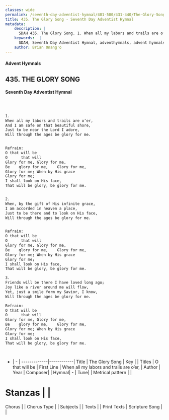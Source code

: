 ```yaml
---
classes: wide
permalink: /seventh-day-adventist-hymnal/401-500/431-440/The-Glory-Song/
title: 435. The Glory Song - Seventh Day Adventist Hymnal
metadata:
    description: |
      SDAH 435. The Glory Song. 1. When all my labors and trails are o’er, And I am safe on that beautiful shore, Just to be near the Lord I adore, Will through the ages be glory for me. 
    keywords:  |
      SDAH, Seventh Day Adventist Hymnal, adventhymnals, advent hymnals, The Glory Song, When all my labors and trails are o’er, ,O that will be
    author: Brian Onang'o
---
```


#### Advent Hymnals
## 435. THE GLORY SONG
#### Seventh Day Adventist Hymnal

```txt



1.
When all my labors and trails are o’er,
And I am safe on that beautiful shore,
Just to be near the Lord I adore,
Will through the ages be glory for me.


Refrain:
O that will be
O      that will
Glory for me, Glory for me,
Be    glory for me,    Glory for me,
Glory for me; When by His grace
Glory for me;
I shall look on His face,
That will be glory, be glory for me.


2.
When, by the gift of His infinite grace,
I am accorded in heaven a place,
Just to be there and to look on His face,
Will through the ages be glory for me.


Refrain:
O that will be
O      that will
Glory for me, Glory for me,
Be    glory for me,    Glory for me,
Glory for me; When by His grace
Glory for me;
I shall look on His face,
That will be glory, be glory for me.

3.
Friends will be there I have loved long ago;
Joy like a river around me will flow,
Yet, just a smile form my Savior, I know,
Will through the ages be glory for me.

Refrain:
O that will be
O      that will
Glory for me, Glory for me,
Be    glory for me,    Glory for me,
Glory for me; When by His grace
Glory for me;
I shall look on His face,
That will be glory, be glory for me.




```

- |   -  |
-------------|------------|
Title | The Glory Song |
Key |  |
Titles | O that will be |
First Line | When all my labors and trails are o’er, |
Author | 
Year | 
Composer|  |
Hymnal|  - |
Tune|  |
Metrical pattern | |
# Stanzas |  |
Chorus |  |
Chorus Type |  |
Subjects |  |
Texts |  |
Print Texts | 
Scripture Song |  |
  
